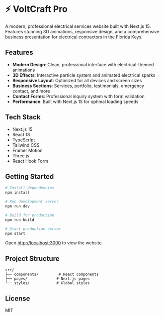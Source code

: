 # ⚡ VoltCraft Pro

A modern, professional electrical services website built with Next.js 15. Features stunning 3D animations, responsive design, and a comprehensive business presentation for electrical contractors in the Florida Keys.

## Features

- **Modern Design**: Clean, professional interface with electrical-themed animations
- **3D Effects**: Interactive particle system and animated electrical sparks
- **Responsive Layout**: Optimized for all devices and screen sizes
- **Business Sections**: Services, portfolio, testimonials, emergency contact, and more
- **Contact Forms**: Professional inquiry system with form validation
- **Performance**: Built with Next.js 15 for optimal loading speeds

## Tech Stack

- Next.js 15
- React 18
- TypeScript
- Tailwind CSS
- Framer Motion
- Three.js
- React Hook Form

## Getting Started

```bash
# Install dependencies
npm install

# Run development server
npm run dev

# Build for production
npm run build

# Start production server
npm start
```

Open [http://localhost:3000](http://localhost:3000) to view the website.

## Project Structure

```
src/
├── components/         # React components
├── pages/             # Next.js pages
└── styles/            # Global styles
```

## License

MIT